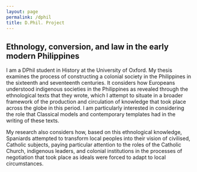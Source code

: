 ```yaml
---
layout: page
permalink: /dphil
title: D.Phil. Project
---
```


## Ethnology, conversion, and law in the early modern Philippines
I am a DPhil student in History at the University of Oxford. My thesis examines the process of constructing a colonial society in the Philippines in the sixteenth and seventeenth centuries. It considers how Europeans understood indigenous societies in the Philippines as revealed through the ethnological texts that they wrote, which I attempt to situate in a broader framework of the production and circulation of knowledge that took place across the globe in this period. I am particularly interested in considering the role that Classical models and contemporary templates had in the writing of these texts.

My research also considers how, based on this ethnological knowledge, Spaniards attempted to transform local peoples into their vision of civilised, Catholic subjects, paying particular attention to the roles of the Catholic Church, indigenous leaders, and colonial institutions in the processes of negotiation that took place as ideals were forced to adapt to local circumstances.
